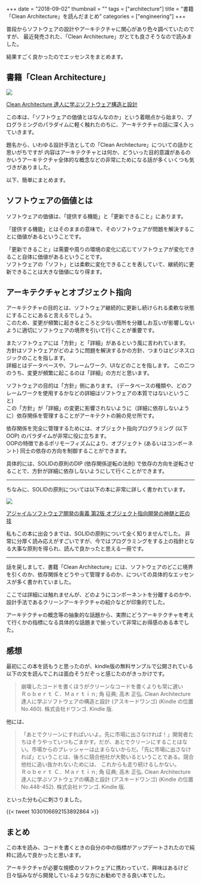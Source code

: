 +++
date = "2018-09-02"
thumbnail = ""
tags = ["architecture"]
title = "書籍「Clean Architecture」を読んだまとめ"
categories = ["engineering"]
+++

普段からソフトウェアの設計やアーキテクチャに関心があり色々調べていたのですが、
最近発売された、「Clean Architecture」がとても良さそうなので読みました。

結果すごく良かったのでエッセンスをまとめます。


## 書籍「Clean Architecture」 

<a href="https://www.amazon.co.jp/Clean-Architecture-%E9%81%94%E4%BA%BA%E3%81%AB%E5%AD%A6%E3%81%B6%E3%82%BD%E3%83%95%E3%83%88%E3%82%A6%E3%82%A7%E3%82%A2%E3%81%AE%E6%A7%8B%E9%80%A0%E3%81%A8%E8%A8%AD%E8%A8%88-Robert-C-Martin/dp/4048930656/ref=as_li_ss_il?ie=UTF8&qid=1535631136&sr=8-1&keywords=clean+architecture&linkCode=li2&tag=foresta04-22&linkId=6ec8d1ab1df87b69ef6b3ab74487c680&language=ja_JP" target="_blank"><img border="0" src="//ws-fe.amazon-adsystem.com/widgets/q?_encoding=UTF8&ASIN=4048930656&Format=_SL160_&ID=AsinImage&MarketPlace=JP&ServiceVersion=20070822&WS=1&tag=foresta04-22&language=ja_JP" ></a><img src="https://ir-jp.amazon-adsystem.com/e/ir?t=foresta04-22&language=ja_JP&l=li2&o=9&a=4048930656" width="1" height="1" border="0" alt="" style="border:none !important; margin:0px !important;" />

<a href="https://amzn.to/2PmQNjx">Clean Architecture 達人に学ぶソフトウェア構造と設計</a>


この本は、「ソフトウェアの価値とはなんなのか」という着眼点から始まり、プログラミングのパラダイムに軽く触れたのちに、アーキテクチャの話に深く入っていきます。

題名から、いわゆる設計手法としての「Clean Architecture」についての話かと思いがちですが
内容はアーキテクチャとは何か、どういった目的意識があるのかいうアーキテクチャ全体的な概念などの非常にためになる話が多くいくつも気づきがありました。

以下、簡単にまとめます。

## ソフトウェアの価値とは

ソフトウェアの価値は、「提供する機能」と「更新できること」にあります。

「提供する機能」とはそのままの意味で、そのソフトウェアが問題を解決することに価値があるということです。

「更新できること」は需要や周りの環境の変化に応じてソフトウェアが変化できること自体に価値があるということです。\
ソフトウェアの「ソフト」とは柔軟に変化できることを表していて、継続的に更新できることは大きな価値になり得ます。

## アーキテクチャとオブジェクト指向

アーキテクチャの目的とは、ソフトウェア継続的に更新し続けられる柔軟な状態にすることにあると言えるでしょう。\
このため、変更が頻繁に起きるところと少ない箇所を分離しお互いが影響しないように適切にソフトウェアの境界を引いて行くことが重要です。

またソフトウェアには「方針」と「詳細」があるという風に言われています。
方針はソフトウェアがどのように問題を解決するかの方針、つまりはビジネスロジックのことを指します。\
詳細とはデータベースや、フレームワーク、UIなどのことを指します。
この二つのうち、変更が頻繁に起こるのは「詳細」の方だと思います。

ソフトウェアの目的は「方針」側にあります。 (データベースの種類や、どのフレームワークを使用するかなどの詳細はソフトウェアの本質ではないということ) \
この「方針」が「詳細」の変更に影響されないように（詳細に依存しないように）依存関係を管理することがアーキテクトの腕の見せ所です。


依存関係を完全に管理するためには、オブジェクト指向プログラミング (以下OOP) のパラダイムが非常に役に立ちます。\
OOPの特徴であるポリモーフィズムにより、オブジェクト (あるいはコンポーネント) 同士の依存の方向を制御することができます。

具体的には、SOLIDの原則のDIP (依存関係逆転の法則) で依存の方向を逆転させることで、方針が詳細に依存しないようにして行くことができます。

---

ちなみに、SOLIDの原則については以下の本に非常に詳しく書かれています。

<a href="https://www.amazon.co.jp/%E3%82%A2%E3%82%B8%E3%83%A3%E3%82%A4%E3%83%AB%E3%82%BD%E3%83%95%E3%83%88%E3%82%A6%E3%82%A7%E3%82%A2%E9%96%8B%E7%99%BA%E3%81%AE%E5%A5%A5%E7%BE%A9-%E7%AC%AC2%E7%89%88-%E3%82%AA%E3%83%96%E3%82%B8%E3%82%A7%E3%82%AF%E3%83%88%E6%8C%87%E5%90%91%E9%96%8B%E7%99%BA%E3%81%AE%E7%A5%9E%E9%AB%84%E3%81%A8%E5%8C%A0%E3%81%AE%E6%8A%80-%E3%83%AD%E3%83%90%E3%83%BC%E3%83%88%E3%83%BBC%E3%83%BB%E3%83%9E%E3%83%BC%E3%83%81%E3%83%B3/dp/4797347783/ref=as_li_ss_il?s=books&ie=UTF8&qid=1535632664&sr=1-1&keywords=%E3%82%A2%E3%82%B8%E3%83%A3%E3%82%A4%E3%83%AB%E3%82%BD%E3%83%95%E3%83%88%E3%82%A6%E3%82%A7%E3%82%A2%E9%96%8B%E7%99%BA%E3%81%AE%E5%A5%A5%E7%BE%A9&linkCode=li2&tag=foresta04-22&linkId=ed8164701550e84efcfb6410fbdff6eb&language=ja_JP" target="_blank"><img border="0" src="//ws-fe.amazon-adsystem.com/widgets/q?_encoding=UTF8&ASIN=4797347783&Format=_SL160_&ID=AsinImage&MarketPlace=JP&ServiceVersion=20070822&WS=1&tag=foresta04-22&language=ja_JP" ></a><img src="https://ir-jp.amazon-adsystem.com/e/ir?t=foresta04-22&language=ja_JP&l=li2&o=9&a=4797347783" width="1" height="1" border="0" alt="" style="border:none !important; margin:0px !important;" />

<a href="https://amzn.to/2NutKCD">アジャイルソフトウェア開発の奥義 第2版 オブジェクト指向開発の神髄と匠の技</a>

私もこの本に出会うまでは、SOLIDの原則について全く知りませんでした。
非常に分厚く読み応えがすごいですが、今ではプログラミングをする上の指針となる大事な原則を得られ、読んで良かったと思える一冊です。

---

話を戻しまして、書籍「Clean Architecture」には、ソフトウェアのどこに境界を引くのか、依存関係をどうやって管理するのか、についての具体的なエッセンスが多く書かれていました。

ここでは詳細には触れませんが、どのようにコンポーネントを分離するのかや、設計手法であるクリーンアーキテクチャの紹介などが印象的でした。

アーキテクチャの概念等の抽象的な話題から、実際にどうアーキテクチャを考えて行くかの指標になる具体的な話題まで揃っていて非常にお得感のある本でした。

## 感想

最初にこの本を読もうと思ったのが、kindle版の無料サンプルで公開されている以下の文を読んでこれは面白そうだぞっと感じたのがきっかけです。

> 崩壊したコードを書くほうがクリーンなコードを書くよりも常に遅い \
> Ｒｏｂｅｒｔ Ｃ．Ｍａｒｔｉｎ; 角 征典; 高木 正弘. Clean Architecture  達人に学ぶソフトウェアの構造と設計 (アスキードワンゴ) (Kindle の位置No.460). 株式会社ドワンゴ. Kindle 版.
 
他には、

> 「あとでクリーンにすればいいよ。先に市場に出さなければ！」開発者たちはそうやっていつもごまかす。だが、あとでクリーンにすることはない。市場からのプレッシャーは止まらないからだ。「先に市場に出さなければ」ということは、後ろに競合他社が大勢いるということである。競合他社に追い抜かれないためには、 これからも走り続けるしかない。\
> Ｒｏｂｅｒｔ Ｃ．Ｍａｒｔｉｎ; 角 征典; 高木 正弘. Clean Architecture  達人に学ぶソフトウェアの構造と設計 (アスキードワンゴ) (Kindle の位置No.448-452). 株式会社ドワンゴ. Kindle 版.  

といった分も心に刺さりました。

{{< tweet 1030106692153892864 >}}

## まとめ

この本を読み、コードを書くときの自分の中の指標がアップデートされたので純粋に読んで良かったと思います。

アーキテクチャが必要な規模のソフトウェアに携わっていて、興味はあるけど日々悩みながら開発しているような方にお勧めできる良い本でした。
